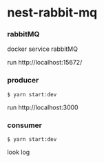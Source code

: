 # nest-rabbit-mq

### rabbitMQ

docker service rabbitMQ

run http://localhost:15672/

### producer

```
$ yarn start:dev
```

run http://localhost:3000

### consumer

```
$ yarn start:dev
```

look log
